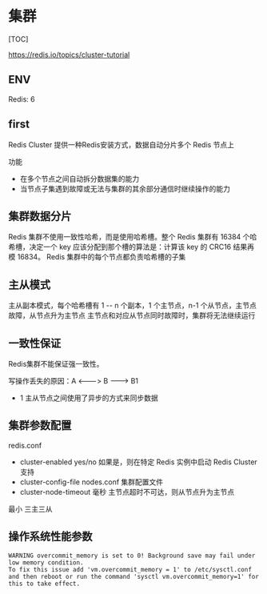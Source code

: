# 集群

[TOC]

<https://redis.io/topics/cluster-tutorial>

## ENV

Redis: 6

## first

Redis Cluster 提供一种Redis安装方式，数据自动分片多个 Redis 节点上

功能

- 在多个节点之间自动拆分数据集的能力
- 当节点子集遇到故障或无法与集群的其余部分通信时继续操作的能力

## 集群数据分片

Redis 集群不使用一致性哈希，而是使用哈希槽。整个 Redis 集群有 16384 个哈希槽，决定一个 key 应该分配到那个槽的算法是：计算该 key 的 CRC16 结果再模 16834。
Redis 集群中的每个节点都负责哈希槽的子集

## 主从模式

主从副本模式，每个哈希槽有 1 -- n 个副本，1 个主节点，n-1 个从节点，主节点故障，从节点升为主节点
主节点和对应从节点同时故障时，集群将无法继续运行

## 一致性保证

Redis集群不能保证强一致性。

写操作丢失的原因：A <---> B ---> B1

- 1 主从节点之间使用了异步的方式来同步数据

## 集群参数配置

redis.conf

- cluster-enabled yes/no 如果是，则在特定 Redis 实例中启动 Redis Cluster 支持
- cluster-config-file nodes.conf 集群配置文件
- cluster-node-timeout 毫秒 主节点超时不可达，则从节点升为主节点

最小 三主三从

## 操作系统性能参数

```text
WARNING overcommit_memory is set to 0! Background save may fail under low memory condition.
To fix this issue add 'vm.overcommit_memory = 1' to /etc/sysctl.conf
and then reboot or run the command 'sysctl vm.overcommit_memory=1' for this to take effect.
```
